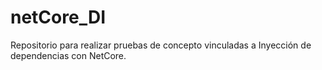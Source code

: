 # netCore_DI
Repositorio para realizar pruebas de concepto vinculadas a Inyección de dependencias con NetCore.
